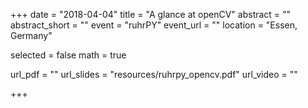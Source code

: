 +++
date = "2018-04-04"
title = "A glance at openCV"
abstract = ""
abstract_short = ""
event = "ruhrPY"
event_url = ""
location = "Essen, Germany"

selected = false
math = true

url_pdf = ""
url_slides = "resources/ruhrpy_opencv.pdf"
url_video = ""

+++
